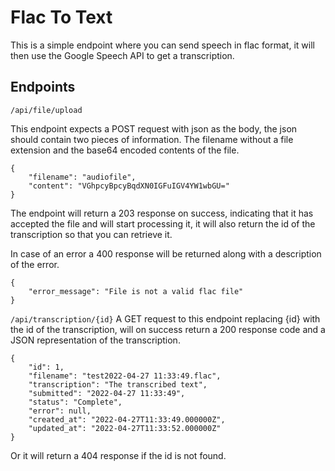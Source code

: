 # Flac To Text

This is a simple endpoint where you can send speech in flac format, it will then use the Google Speech API to get a transcription.

## Endpoints
`/api/file/upload`

This endpoint expects a POST request with json as the body, the json should contain two pieces of information. The filename without a file extension and the base64 encoded contents of the file.

```
{
    "filename": "audiofile",
    "content": "VGhpcyBpcyBqdXN0IGFuIGV4YW1wbGU="
}
```

The endpoint will return a 203 response on success, indicating that it has accepted the file and will start processing it, it will also return the id of the transcription so that you can retrieve it.

In case of an error a 400 response will be returned along with a description of the error.

```
{
    "error_message": "File is not a valid flac file"
}
```

`/api/transcription/{id}`
A GET request to this endpoint replacing {id} with the id of the transcription, will on success return a 200 response code and a JSON representation of the transcription.

```
{
	"id": 1,
	"filename": "test2022-04-27 11:33:49.flac",
	"transcription": "The transcribed text",
	"submitted": "2022-04-27 11:33:49",
	"status": "Complete",
	"error": null,
	"created_at": "2022-04-27T11:33:49.000000Z",
	"updated_at": "2022-04-27T11:33:52.000000Z"
}
```
Or it will return a 404 response if the id is not found.
